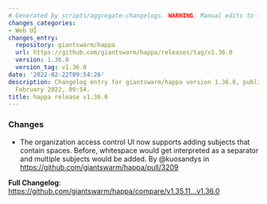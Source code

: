 ```yaml
---
# Generated by scripts/aggregate-changelogs. WARNING: Manual edits to this files will be overwritten.
changes_categories:
- Web UI
changes_entry:
  repository: giantswarm/happa
  url: https://github.com/giantswarm/happa/releases/tag/v1.36.0
  version: 1.36.0
  version_tag: v1.36.0
date: '2022-02-22T09:54:26'
description: Changelog entry for giantswarm/happa version 1.36.0, published on 22
  February 2022, 09:54.
title: happa release v1.36.0
---
```


### Changes

* The organization access control UI now supports adding subjects that contain spaces. Before, whitespace would get interpreted as a separator and multiple subjects would be added. By @kuosandys in https://github.com/giantswarm/happa/pull/3209

**Full Changelog**: https://github.com/giantswarm/happa/compare/v1.35.11...v1.36.0
